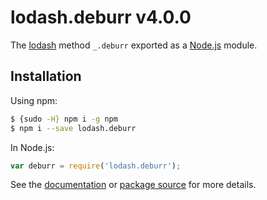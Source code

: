 # lodash.deburr v4.0.0

The [lodash](https://lodash.com/) method `_.deburr` exported as a [Node.js](https://nodejs.org/) module.

## Installation

Using npm:
```bash
$ {sudo -H} npm i -g npm
$ npm i --save lodash.deburr
```

In Node.js:
```js
var deburr = require('lodash.deburr');
```

See the [documentation](https://lodash.com/docs#deburr) or [package source](https://github.com/lodash/lodash/blob/4.0.0-npm-packages/lodash.deburr) for more details.
